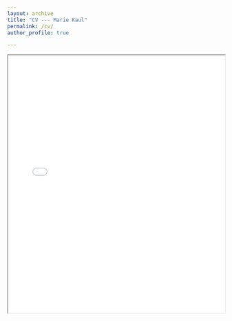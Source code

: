 ```yaml
---
layout: archive
title: "CV --- Marie Kaul"
permalink: /cv/
author_profile: true

---
```


<iframe src="/files/mariekaul_cv.pdf" width="100%" height="600px">
  This browser does not support PDFs. Please download the PDF to view it: <a href="/files/mariekaul_cv.pdf">Download PDF</a>
</iframe>
